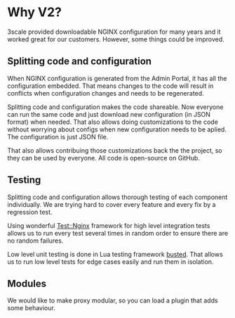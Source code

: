 # Why V2?

3scale provided downloadable NGINX configuration for many years and it worked great for our customers. However, some things could be improved.

## Splitting code and configuration

When NGINX configuration is generated from the Admin Portal, it has all the configuration embedded.
That means changes to the code will result in conflicts when configuration changes and needs to be regenerated.

Splitting code and configuration makes the code shareable. Now everyone can run the same code and just download new configuration (in JSON format) when needed. That also allows doing customizations to the code without worrying about configs when new configuration needs to be aplied. The configuration is just JSON file.

That also allows contribuing those customizations back the the project, so they can be used by everyone.
All code is open-source on GitHub.

## Testing

Splitting code and configuration allows thorough testing of each component individually. We are trying hard to cover every feature and every fix by a regression test. 

Using wonderful [Test::Nginx](http://search.cpan.org/~agent/Test-Nginx/lib/Test/Nginx/Socket.pm) framework for high level integration tests allows us to run every test several times in random order to ensure there are no random failures.

Low level unit testing is done in Lua testing framework [busted](https://olivinelabs.com/busted/). That allows us to run low level tests for edge cases easily and run them in isolation.

## Modules

We would like to make proxy modular, so you can load a plugin that adds some behaviour. 